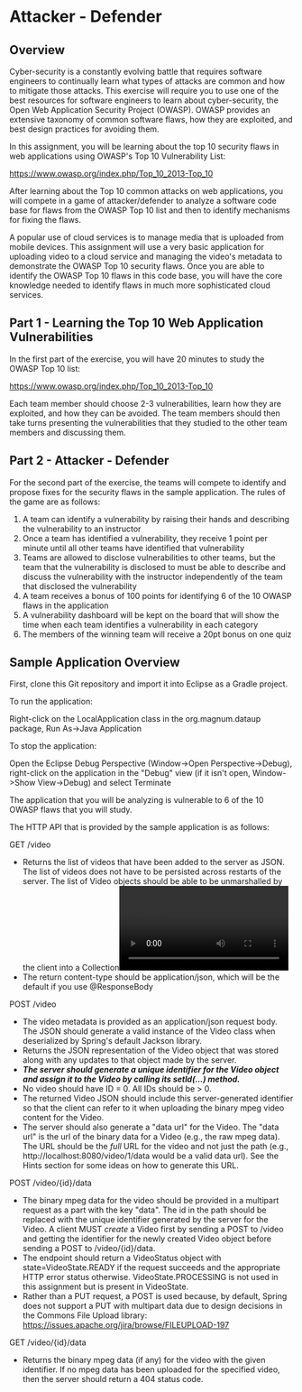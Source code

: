 # Attacker - Defender

## Overview

Cyber-security is a constantly evolving battle that requires software
engineers to continually learn what types of attacks are common and how
to mitigate those attacks. This exercise will require you to use one of
the best resources for software engineers to learn about cyber-security,
the Open Web Application Security Project (OWASP). OWASP provides an 
extensive taxonomy of common software flaws, how they are exploited, and
best design practices for avoiding them.

In this assignment, you will be learning about the top 10 security flaws
in web applications using OWASP's Top 10 Vulnerability List:

https://www.owasp.org/index.php/Top_10_2013-Top_10

After learning about the Top 10 common attacks on web applications, you will
compete in a game of attacker/defender to analyze a software code base for
flaws from the OWASP Top 10 list and then to identify mechanisms for fixing
the flaws. 

A popular use of cloud services is to manage media that is uploaded
from mobile devices. This assignment will use a very basic application
for uploading video to a cloud service and managing the video's metadata
to demonstrate the OWASP Top 10 security flaws. Once you are able to identify
the OWASP Top 10 flaws in this code base, you will have the core knowledge 
needed to identify flaws in much more sophisticated cloud services.

## Part 1 - Learning the Top 10 Web Application Vulnerabilities

In the first part of the exercise, you will have 20 minutes to study the
OWASP Top 10 list:

https://www.owasp.org/index.php/Top_10_2013-Top_10

Each team member should choose 2-3 vulnerabilities, learn how they are exploited,
and how they can be avoided. The team members should then take turns presenting
the vulnerabilities that they studied to the other team members and discussing 
them. 

## Part 2 - Attacker - Defender

For the second part of the exercise, the teams will compete to identify and propose
fixes for the security flaws in the sample application. The rules of the game are
as follows:

   1. A team can identify a vulnerability by raising their hands and describing the
     vulnerability to an instructor
   2. Once a team has identified a vulnerability, they receive 1 point per minute until
     all other teams have identified that vulnerability
   3. Teams are allowed to disclose vulnerabilities to other teams, but the team that 
     the vulnerability is disclosed to must be able to describe and discuss the vulnerability
     with the instructor independently of the team that disclosed the vulnerability
   4. A team receives a bonus of 100 points for identifying 6 of the 10 OWASP flaws in
     the application
   5. A vulnerability dashboard will be kept on the board that will show the time when 
     each team identifies a vulnerability in each category
   6. The members of the winning team will receive a 20pt bonus on one quiz


## Sample Application Overview

First, clone this Git repository and import it into Eclipse as a Gradle
project.

To run the application:

Right-click on the LocalApplication class in the org.magnum.dataup
package, Run As->Java Application

To stop the application:

Open the Eclipse Debug Perspective (Window->Open Perspective->Debug), right-click on
the application in the "Debug" view (if it isn't open, Window->Show View->Debug) and
select Terminate

The application that you will be analyzing is vulnerable to 6 of the 10
OWASP flaws that you will study.

The HTTP API that is provided by the sample application is as follows:
 
GET /video
   - Returns the list of videos that have been added to the
     server as JSON. The list of videos does not have to be
     persisted across restarts of the server. The list of
     Video objects should be able to be unmarshalled by the
     client into a Collection<Video>.
   - The return content-type should be application/json, which
     will be the default if you use @ResponseBody

     
POST /video
   - The video metadata is provided as an application/json request
     body. The JSON should generate a valid instance of the 
     Video class when deserialized by Spring's default 
     Jackson library.
   - Returns the JSON representation of the Video object that
     was stored along with any updates to that object made by the server. 
   - **_The server should generate a unique identifier for the Video
     object and assign it to the Video by calling its setId(...)
     method._** 
   - No video should have ID = 0. All IDs should be > 0.
   - The returned Video JSON should include this server-generated
     identifier so that the client can refer to it when uploading the
     binary mpeg video content for the Video.
   - The server should also generate a "data url" for the
     Video. The "data url" is the url of the binary data for a
     Video (e.g., the raw mpeg data). The URL should be the _full_ URL
     for the video and not just the path (e.g., http://localhost:8080/video/1/data would
     be a valid data url). See the Hints section for some ideas on how to
     generate this URL.
     
POST /video/{id}/data
   - The binary mpeg data for the video should be provided in a multipart
     request as a part with the key "data". The id in the path should be
     replaced with the unique identifier generated by the server for the
     Video. A client MUST *create* a Video first by sending a POST to /video
     and getting the identifier for the newly created Video object before
     sending a POST to /video/{id}/data. 
   - The endpoint should return a VideoStatus object with state=VideoState.READY
     if the request succeeds and the appropriate HTTP error status otherwise.
     VideoState.PROCESSING is not used in this assignment but is present in VideoState.
   - Rather than a PUT request, a POST is used because, by default, Spring 
     does not support a PUT with multipart data due to design decisions in the
     Commons File Upload library: https://issues.apache.org/jira/browse/FILEUPLOAD-197
     
     
GET /video/{id}/data
   - Returns the binary mpeg data (if any) for the video with the given
     identifier. If no mpeg data has been uploaded for the specified video,
     then the server should return a 404 status code.
   

